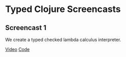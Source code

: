# Typed Clojure Screencasts

## Screencast 1

We create a typed checked lambda calculus interpreter.

[Video](https://www.youtube.com/watch?v=1cWcXjabLtQ)
[Code](screencast1/)

